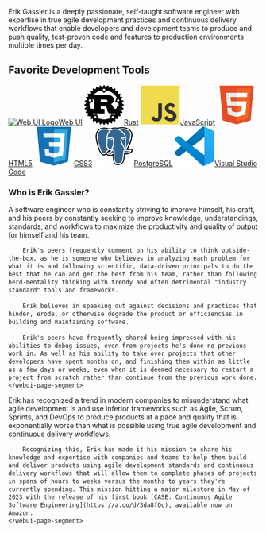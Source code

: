 <webui-data data-page-title="Greetings, and welcome to Erik Gassler's personal website"></webui-data>
<webui-data data-page-next-page='{"name":"CASE Book","href":"/blogs/book_published_for_case_continuous_agile_software_engineering"}'></webui-data>

<app-books link-to-blog></app-books>

<webui-sideimage src="https://cdn.myfi.ws/v/Vecteezy/business-teamwork-and-partnership-help-to-achieve-team.svg">
    <webui-page-segment elevation="10">
        Erik Gassler is a deeply passionate, self-taught software engineer with expertise in true agile development practices and continuous delivery workflows that enable developers and development teams to produce and push quality, test-proven code and features to production environments multiple times per day.
    </webui-page-segment>
</webui-sideimage>

## Favorite Development Tools

<webui-flex justify="center" align="center" gap="20" class="my-3" wrap>
<a href="https://webui.stoicdreams.com" class="d-flex flex-column align-center justify-center"><img src="https://webui.stoicdreams.com/Logo.svg" style="height:80px" alt="Web UI Logo"></img><webui-flex justify="center" align="center">Web UI</webui-flex></a>
<a href="https://www.rust-lang.org" class="d-flex flex-column align-center justify-center"><img src="https://raw.githubusercontent.com/devicons/devicon/refs/heads/master/icons/rust/rust-original.svg" style="height:80px" alt="Rust Logo"></img><webui-flex justify="center" align="center">Rust</webui-flex></a>
<a href="https://developer.mozilla.org/en-US/docs/Web/JavaScript" class="d-flex flex-column align-center justify-center"><img src="https://raw.githubusercontent.com/devicons/devicon/master/icons/javascript/javascript-original.svg" style="height:80px" alt="JavaScript Logo"></img><webui-flex justify="center" align="center">JavaScript</webui-flex></a>
<a href="https://developer.mozilla.org/en-US/docs/Web/HTML" class="d-flex flex-column align-center justify-center"><img src="https://raw.githubusercontent.com/devicons/devicon/master/icons/html5/html5-original.svg" style="height:80px" alt="HTML5 Logo"></img><webui-flex justify="center" align="center">HTML5</webui-flex></a>
<a href="https://developer.mozilla.org/en-US/docs/Web/CSS" class="d-flex flex-column align-center justify-center"><img src="https://raw.githubusercontent.com/devicons/devicon/master/icons/css3/css3-original.svg" style="height:80px" alt="CSS Logo"></img><webui-flex justify="center" align="center">CSS3</webui-flex></a>
<a href="https://www.postgresql.org" class="d-flex flex-column align-center justify-center"><img src="https://raw.githubusercontent.com/devicons/devicon/master/icons/postgresql/postgresql-original.svg" style="height:80px" alt="PostgreSQL Logo"></img><webui-flex justify="center" align="center">PostgreSQL</webui-flex></a>
<a href="https://code.visualstudio.com" class="d-flex flex-column align-center justify-center"><img src="https://raw.githubusercontent.com/devicons/devicon/master/icons/vscode/vscode-original.svg" style="height:80px" alt="Visual Studio Code Logo"></img><webui-flex justify="center" align="center">Visual Studio Code</webui-flex></a>
</webui-flex>

### Who is Erik Gassler?

<webui-sideimage reverse src="https://cdn.myfi.ws/v/Vecteezy/developer-at-laptop-and-computer-with-open-robotic-soft.svg">
    <webui-page-segment elevation="10">
        A software engineer who is constantly striving to improve himself, his craft, and his peers by constantly seeking to improve knowledge, understandings, standards, and workflows to maximize the productivity and quality of output for himself and his team.

        Erik's peers frequently comment on his ability to think outside-the-box, as he is someone who believes in analyzing each problem for what it is and following scientific, data-driven principals to do the best that he can and get the best from his team, rather than following herd-mentality thinking with trendy and often detrimental "industry standard" tools and frameworks.

        Erik believes in speaking out against decisions and practices that hinder, erode, or otherwise degrade the product or efficiencies in building and maintaining software.

        Erik's peers have frequently shared being impressed with his abilities to debug issues, even from projects he's done no previous work in. As well as his ability to take over projects that other developers have spent months on, and finishing them within as little as a few days or weeks, even when it is deemed necessary to restart a project from scratch rather than continue from the previous work done.
    </webui-page-segment>
</webui-sideimage>

<webui-sideimage src="https://cdn.myfi.ws/v/Vecteezy/teamwork-share-opinion-team-meeting-sharing-idea-to-solve.svg">
    <webui-page-segment elevation="10">
        Erik has recognized a trend in modern companies to misunderstand what agile development is and use inferior frameworks such as Agile, Scrum, Sprints, and DevOps to produce products at a pace and quality that is exponentially worse than what is possible using true agile development and continuous delivery workflows.

        Recognizing this, Erik has made it his mission to share his knowledge and expertise with companies and teams to help them build and deliver products using agile development standards and continuous delivery workflows that will allow them to complete phases of projects in spans of hours to weeks versus the months to years they're currently spending. This mission hitting a major milestone in May of 2023 with the release of his first book [CASE: Continuous Agile Software Engineering](https://a.co/d/3da8fQc), available now on Amazon.
    </webui-page-segment>
</webui-sideimage>

<webui-content cache height="400" src="/d/en-US/youtube/intro.md"></webui-content>
<webui-content cache src="/d/en-US/cards/interest_cards.md"></webui-content>
